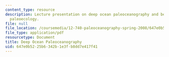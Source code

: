 ```yaml
---
content_type: resource
description: Lecture presentation on deep ocean paleoceanography and benthic foraminiferal
  paleoecology.
file: null
file_location: /coursemedia/12-740-paleoceanography-spring-2008/647e0b5225b6342b1e3fb8dd7e417f41_lec09_1_slide.pdf
file_type: application/pdf
resourcetype: Document
title: Deep Ocean Paleoceanography
uid: 647e0b52-25b6-342b-1e3f-b8dd7e417f41
---
```

